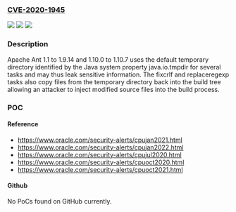 ### [CVE-2020-1945](https://cve.mitre.org/cgi-bin/cvename.cgi?name=CVE-2020-1945)
![](https://img.shields.io/static/v1?label=Product&message=Apache%20Ant&color=blue)
![](https://img.shields.io/static/v1?label=Version&message=n%2Fa&color=blue)
![](https://img.shields.io/static/v1?label=Vulnerability&message=insecure%20temporary%20file%20vulnerability&color=brighgreen)

### Description

Apache Ant 1.1 to 1.9.14 and 1.10.0 to 1.10.7 uses the default temporary directory identified by the Java system property java.io.tmpdir for several tasks and may thus leak sensitive information. The fixcrlf and replaceregexp tasks also copy files from the temporary directory back into the build tree allowing an attacker to inject modified source files into the build process.

### POC

#### Reference
- https://www.oracle.com/security-alerts/cpujan2021.html
- https://www.oracle.com/security-alerts/cpujan2022.html
- https://www.oracle.com/security-alerts/cpujul2020.html
- https://www.oracle.com/security-alerts/cpuoct2020.html
- https://www.oracle.com/security-alerts/cpuoct2021.html

#### Github
No PoCs found on GitHub currently.

